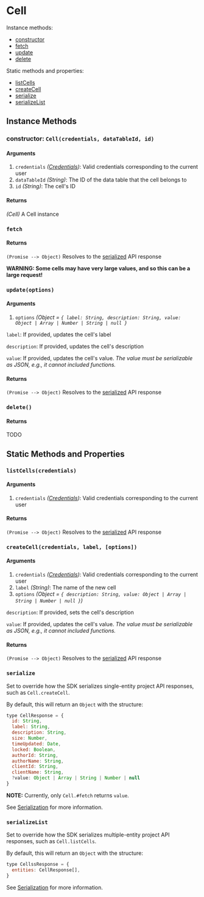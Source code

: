 # Cell

Instance methods:

* [constructor](./Cell.md#constructor)
* [fetch](./Cell.md#fetch)
* [update](./Cell.md#update)
* [delete](./Cell.md#delete)

Static methods and properties:

* [listCells](./Cell.md#listcells)
* [createCell](./Cell.md#createcell)
* [serialize](./Cell.md#serialize)
* [serializeList](./Cell.md#serializelist)

## Instance Methods

### <a id="constructor"></a>constructor: `Cell(credentials, dataTableId, id)`

#### Arguments

1. `credentials` *([Credentials](../Glossary.md#credentials))*: Valid
credentials corresponding to the current user
1. `dataTableId` *(String)*: The ID of the data table that the cell belongs to
1. `id` *(String)*: The cell's ID

#### Returns

*(Cell)* A Cell instance

### <a id="fetch"></a>`fetch`

#### Returns

`(Promise --> Object)` Resolves to the [serialized](Cell.md#serialize) API
response

**WARNING: Some cells may have very large values, and so this can be a large
request!**
<!--TODO explain some more-->

### <a id="update"></a>`update(options)`

#### Arguments

1. `options` *(Object = `{ label: String, description: String, value: Object |
Array | Number | String | null }`*

  `label`: If provided, updates the cell's label

  `description`: If provided, updates the cell's description

  `value`: If provided, updates the cell's value. *The value must be
  serializable as JSON, e.g., it cannot included functions.*

#### Returns

`(Promise --> Object)` Resolves to the [serialized](Cell.md#serialize) API
response

### <a id="delete"></a>`delete()`

#### Returns

TODO

## Static Methods and Properties

### <a id="listcells"></a>`listCells(credentials)`

#### Arguments

1. `credentials` *([Credentials](../Glossary.md#credentials))*: Valid
credentials corresponding to the current user

#### Returns

`(Promise --> Object)` Resolves to the [serialized](Cell.md#serializelist) API
response

### <a id="createcell"></a>`createCell(credentials, label, [options])`

#### Arguments

1. `credentials` *([Credentials](../Glossary.md#credentials))*: Valid
credentials corresponding to the current user
1. `label` *(String)*: The name of the new cell
1. `options` *(Object = `{ description: String, value: Object | Array | String |
Number | null }`)*

  `description`: If provided, sets the cell's description

  `value`: If provided, updates the cell's value. *The value must be
  serializable as JSON, e.g., it cannot included functions.*

#### Returns

`(Promise --> Object)` Resolves to the [serialized](Cell.md#serializelist) API
response

### <a id="serialize"></a>`serialize`

Set to override how the SDK serializes single-entity project API responses, such
as `Cell.createCell`.

By default, this will return an `Object` with the structure:

```js
type CellResponse = {
  id: String,
  label: String,
  description: String,
  size: Number,
  timeUpdated: Date,
  locked: Boolean,
  authorId: String,
  authorName: String,
  clientId: String,
  clientName: String,
  ?value: Object | Array | String | Number | null
}
```

**NOTE:** Currently, only `Cell.#fetch` returns `value`.

See [Serialization](../advanced/Serialization.md) for more information.

### <a id="serializelist"></a>`serializeList`

Set to override how the SDK serializes multiple-entity project API responses,
such as `Cell.listCells`.

By default, this will return an `Object` with the structure:

```js
type CellssResponse = {
  entities: CellResponse[],
}
```

See [Serialization](../advanced/Serialization.md) for more information.
